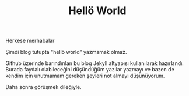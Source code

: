 ﻿---
title: Hellö World
category: blog
last_modified_at: 2015-03-14
---
Herkese merhabalar

Şimdi blog tutupta "hellö world" yazmamak olmaz. 

Github üzerinde barındırılan bu blog Jekyll altyapısı kullanılarak hazırlandı. Burada faydalı olabileceğini düşündüğüm yazılar yazmayı ve bazen de kendim için unutmamam gereken şeyleri not almayı düşünüyorum.

Daha sonra görüşmek dileğiyle.